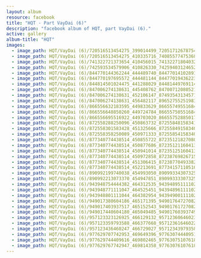 ```yaml
---
layout: album
resource: facebook
title: "HQT - Part VayDai (6)"
description: "facebook album of HQT, part VayDai (6)."
active: gallery
album-title: "HQT"
images:
  - image_path: HQT/VayDai (6)/720516513454275_399014499_720517126787547_4826415539831131683_n.jpg
  - image_path: HQT/VayDai (6)/720516513454275_410335716_740855774753682_6228869154447722377_n.jpg
  - image_path: HQT/VayDai (6)/741322721373654_410456015_741322718040321_4757559949580040028_n.jpg
  - image_path: HQT/VayDai (6)/742593534579906_410826330_742594031246523_728762221101676217_n.jpg
  - image_path: HQT/VayDai (6)/844770144362244_444489740_844770141028911_2690501240105258357_n.jpg
  - image_path: HQT/VayDai (6)/844770197695572_444481144_844770194362239_5962156742627529464_n.jpg
  - image_path: HQT/VayDai (6)/844814501024475_441288029_844814497691142_8561180230492883545_n.jpg
  - image_path: HQT/VayDai (6)/847006274138631_445408762_847007120805213_6203534289929389060_n.jpg
  - image_path: HQT/VayDai (6)/847006274138631_452106147_874935431345715_538975209147621730_n.jpg
  - image_path: HQT/VayDai (6)/847006274138631_456482117_896527552519836_826734274637413037_n.jpg
  - image_path: HQT/VayDai (6)/866556632183595_449833629_866557495516842_3952498493518426817_n.jpg
  - image_path: HQT/VayDai (6)/866556648850260_449724784_866557505516841_5844101110417172499_n.jpg
  - image_path: HQT/VayDai (6)/866556695516922_449703020_866557528850172_7596859422021377586_n.jpg
  - image_path: HQT/VayDai (6)/872558288250096_450863732_872558481583410_4938683538012348031_n.jpg
  - image_path: HQT/VayDai (6)/872558301583428_451325666_872558491583409_4071915075322697457_n.jpg
  - image_path: HQT/VayDai (6)/872558358250089_450971333_872558541583404_7533599075541193263_n.jpg
  - image_path: HQT/VayDai (6)/877340774438514_450855722_872351218270803_801240227833736836_n.jpg
  - image_path: HQT/VayDai (6)/877340774438514_450877686_872351211604137_5757779117685342440_n.jpg
  - image_path: HQT/VayDai (6)/877340774438514_450941014_872351251604133_6059978636258664988_n.jpg
  - image_path: HQT/VayDai (6)/877340774438514_450972858_872387698267155_7853678437482355007_n.jpg
  - image_path: HQT/VayDai (6)/877340774438514_451306415_872387704933821_389610261746568082_n.jpg
  - image_path: HQT/VayDai (6)/877340774438514_452213691_877341571105101_7613723684084126120_n.jpg
  - image_path: HQT/VayDai (6)/890992199740038_454993050_890993343073257_5245484002409095156_n.jpg
  - image_path: HQT/VayDai (6)/890992213073370_454947851_890993333073258_1158915222544868488_n.jpg
  - image_path: HQT/VayDai (6)/943948754444382_464312535_943948951111029_5553843712487609801_n.jpg
  - image_path: HQT/VayDai (6)/943948771111047_464525451_943948961111028_6241877410753873119_n.jpg
  - image_path: HQT/VayDai (6)/943948801111044_464382954_943949001111024_4853671554880047115_n.jpg
  - image_path: HQT/VayDai (6)/949017380604186_465171395_949017647270826_2007441851960234147_n.jpg
  - image_path: HQT/VayDai (6)/949017403937517_465152543_949017617270829_3177386057237837639_n.jpg
  - image_path: HQT/VayDai (6)/949017440604180_465049485_949017603937497_8583988075996252408_n.jpg
  - image_path: HQT/VayDai (6)/957123323126925_466129132_957123606460230_3692521422200478017_n.jpg
  - image_path: HQT/VayDai (6)/957123359793588_466377668_957123616460229_3522261974015951782_n.jpg
  - image_path: HQT/VayDai (6)/957123436460247_466729027_957123439793580_1809044587826369437_n.jpg
  - image_path: HQT/VayDai (6)/977629707742953_469649396_977630744409516_1912268057344085508_n.jpg
  - image_path: HQT/VayDai (6)/977629744409616_469802465_977630751076182_3296124266379559407_n.jpg
  - image_path: HQT/VayDai (6)/977629767742947_469814358_977630761076181_5305408366625249937_n.jpg
---
```

